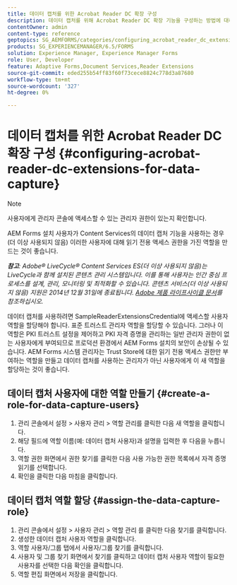 ```yaml
---
title: 데이터 캡처를 위한 Acrobat Reader DC 확장 구성
description: 데이터 캡처를 위해 Acrobat Reader DC 확장 기능을 구성하는 방법에 대해 알아봅니다.
contentOwner: admin
content-type: reference
geptopics: SG_AEMFORMS/categories/configuring_acrobat_reader_dc_extensions
products: SG_EXPERIENCEMANAGER/6.5/FORMS
solution: Experience Manager, Experience Manager Forms
role: User, Developer
feature: Adaptive Forms,Document Services,Reader Extensions
source-git-commit: eded255b54ff83f60f73cece8824c778d3a87680
workflow-type: tm+mt
source-wordcount: '327'
ht-degree: 0%

---
```


# 데이터 캡처를 위한 Acrobat Reader DC 확장 구성 {#configuring-acrobat-reader-dc-extensions-for-data-capture}

>[!NOTE]
> 
> 사용자에게 관리자 콘솔에 액세스할 수 있는 관리자 권한이 있는지 확인합니다.

AEM Forms 설치 사용자가 Content Services의 데이터 캡처 기능을 사용하는 경우(더 이상 사용되지 않음) 이러한 사용자에 대해 읽기 전용 액세스 권한을 가진 역할을 만드는 것이 좋습니다.

***참고&#x200B;**: Adobe® LiveCycle® Content Services ES(더 이상 사용되지 않음)는 LiveCycle과 함께 설치된 콘텐츠 관리 시스템입니다. 이를 통해 사용자는 인간 중심 프로세스를 설계, 관리, 모니터링 및 최적화할 수 있습니다. 콘텐츠 서비스(더 이상 사용되지 않음) 지원은 2014년 12월 31일에 종료됩니다. [Adobe 제품 라이프사이클 문서](https://helpx.adobe.com/kr/support/programs/eol-matrix.html)를 참조하십시오.*

데이터 캡처를 사용하려면 SampleReaderExtensionsCredential에 액세스할 사용자 역할을 할당해야 합니다. 표준 트러스트 관리자 역할을 할당할 수 있습니다. 그러나 이 역할은 PKI 트러스트 설정을 제어하고 PKI 자격 증명을 관리하는 일반 관리자 권한이 없는 사용자에게 부여되므로 프로덕션 환경에서 AEM Forms 설치의 보안이 손상될 수 있습니다. AEM Forms 시스템 관리자는 Trust Store에 대한 읽기 전용 액세스 권한만 부여하는 역할을 만들고 데이터 캡처를 사용하는 관리자가 아닌 사용자에게 이 새 역할을 할당하는 것이 좋습니다.

## 데이터 캡처 사용자에 대한 역할 만들기 {#create-a-role-for-data-capture-users}

1. 관리 콘솔에서 설정 > 사용자 관리 > 역할 관리를 클릭한 다음 새 역할을 클릭합니다.
1. 해당 필드에 역할 이름(예: 데이터 캡처 사용자)과 설명을 입력한 후 다음을 누릅니다.
1. 역할 권한 화면에서 권한 찾기를 클릭한 다음 사용 가능한 권한 목록에서 자격 증명 읽기를 선택합니다.
1. 확인을 클릭한 다음 마침을 클릭합니다.

## 데이터 캡처 역할 할당 {#assign-the-data-capture-role}

1. 관리 콘솔에서 설정 > 사용자 관리 > 역할 관리 를 클릭한 다음 찾기를 클릭합니다.
1. 생성한 데이터 캡처 사용자 역할을 클릭합니다.
1. 역할 사용자/그룹 탭에서 사용자/그룹 찾기를 클릭합니다.
1. 사용자 및 그룹 찾기 화면에서 찾기를 클릭하고 데이터 캡처 사용자 역할이 필요한 사용자를 선택한 다음 확인을 클릭합니다.
1. 역할 편집 화면에서 저장을 클릭합니다.
